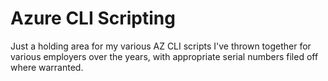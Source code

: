 # Azure CLI Scripting

Just a holding area for my various AZ CLI scripts I've thrown together for various employers over the years, with appropriate serial numbers filed off where warranted.
